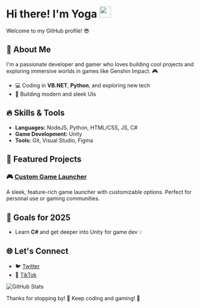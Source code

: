 # Hi there! I'm Yoga <img src="https://media.giphy.com/media/hvRJCLFzcasrR4ia7z/giphy.gif" width="30px">

Welcome to my GitHub profile! 😎

## 🚀 About Me
I'm a passionate developer and gamer who loves building cool projects and exploring immersive worlds in games like Genshin Impact. 🎮

- 💻 Coding in **VB.NET**, **Python**, and exploring new tech
- 🎨 Building modern and sleek UIs

## 🔥 Skills & Tools

- **Languages:** NodeJS, Python, HTML/CSS, JS, C#
- **Game Development:** Unity
- **Tools:** Git, Visual Studio, Figma

## 🌟 Featured Projects

### 🎮 [Custom Game Launcher](https://github.com/yogaxdd/gamelauncher)
A sleek, feature-rich game launcher with customizable options. Perfect for personal use or gaming communities. 

## 🎯 Goals for 2025

- Learn **C#** and get deeper into Unity for game dev 💡

## 🌐 Let's Connect

- 🐦 [Twitter](https://x.com/yogakokxd)
- 🎥 [TikTok](https://tiktok.com/yogakokxd)

![GitHub Stats](https://github-readme-stats.vercel.app/api?username=yogaxdd&show_icons=true&theme=radical)

Thanks for stopping by! 💜 Keep coding and gaming! 🚀
